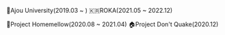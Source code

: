 📖Ajou University(2019.03 ~ )
🇰🇷ROKA(2021.05 ~ 2022.12)

📱Project Homemellow(2020.08 ~ 2021.04)
🏠Project Don't Quake(2020.12)

<!--
**SYJoe/SYJoe** is a ✨ _special_ ✨ repository because its `README.md` (this file) appears on your GitHub profile.

Here are some ideas to get you started:

- 🔭 I’m currently working on ...
- 🌱 I’m currently learning ...
- 👯 I’m looking to collaborate on ...
- 🤔 I’m looking for help with ...
- 💬 Ask me about ...
- 📫 How to reach me: ...
- 😄 Pronouns: ...
- ⚡ Fun fact: ...
-->
